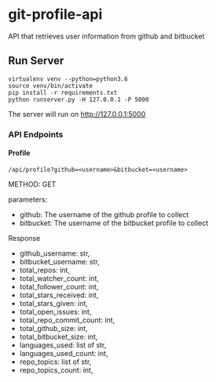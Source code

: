 # git-profile-api
API that retrieves user information from github and bitbucket


## Run Server

```
virtualenv venv --python=python3.6
source venv/bin/activate
pip install -r requirements.txt
python runserver.py -H 127.0.0.1 -P 5000
```

The server will run on http://127.0.0.1:5000

### API Endpoints

#### Profile

`/api/profile?github=<username>&bitbucket=<username>`

METHOD: GET

parameters:
- github: The username of the github profile to collect
- bitbucket: The username of the bitbucket profile to collect

Response
- github_username: str,
- bitbucket_username: str,
- total_repos: int,
- total_watcher_count: int,
- total_follower_count: int,
- total_stars_received: int,
- total_stars_given: int,
- total_open_issues: int,
- total_repo_commit_count: int,
- total_github_size: int,
- total_bitbucket_size: int,
- languages_used: list of str,
- languages_used_count: int,
- repo_topics: list of str,
- repo_topics_count: int,
